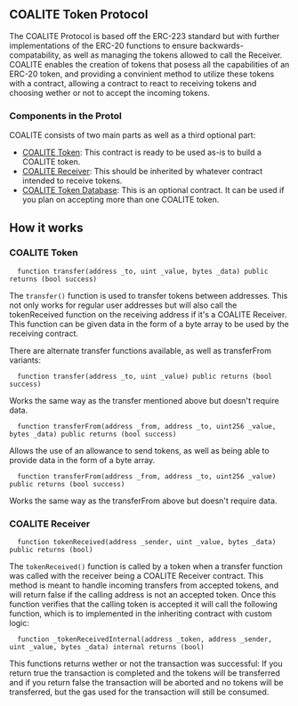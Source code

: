   ## COALITE Token Protocol

  The COALITE Protocol is based off the ERC-223 standard but with further implementations of the ERC-20 functions to ensure backwards-compatability, as well as managing the tokens allowed to call the Receiver. COALITE enables the creation of tokens that posess all the capabilities of an ERC-20 token, and providing a convinient method to utilize these tokens with a contract, allowing a contract to react to receiving tokens and choosing wether or not to accept the incoming tokens.
  
  ### Components in the Protol 
  
  COALITE consists of two main parts as well as a third optional part:
  
  - [COALITE Token](https://github.com/iontechnian/COALITE-Token-Protocol/blob/master/contracts/COALITE/COALITE1Token.sol): This contract is ready to be used as-is to build a COALITE token.
  - [COALITE Receiver](https://github.com/iontechnian/COALITE-Token-Protocol/blob/master/contracts/COALITE/COALITE1Receiver.sol): This should be inherited by whatever contract intended to receive tokens.
  - [COALITE Token Database](https://github.com/iontechnian/COALITE-Token-Protocol/blob/master/contracts/COALITE/COALITEDataBase.sol): This is an optional contract. It can be used if you plan on accepting more than one COALITE token.
  
  ## How it works
  
  ### COALITE Token
  ```solidity
    function transfer(address _to, uint _value, bytes _data) public returns (bool success)
  ```
  
  The `transfer()` function is used to transfer tokens between addresses. This not only works for regular user addresses but will also call the tokenReceived function on the receiving address if it's a COALITE Receiver. This function can be given data in the form of a byte array to be used by the receiving contract.
  
  There are alternate transfer functions available, as well as transferFrom variants:
  
  ```solidity
    function transfer(address _to, uint _value) public returns (bool success)
  ```
  Works the same way as the transfer mentioned above but doesn't require data.
  
  ```solidity
    function transferFrom(address _from, address _to, uint256 _value, bytes _data) public returns (bool success)
  ```
  Allows the use of an allowance to send tokens, as well as being able to provide data in the form of a byte array.
  
  ```solidity
    function transferFrom(address _from, address _to, uint256 _value) public returns (bool success)
  ```
  Works the same way as the transferFrom above but doesn't require data.
  
  ### COALITE Receiver
  ```solidity
    function tokenReceived(address _sender, uint _value, bytes _data) public returns (bool)
  ```
  
  The `tokenReceived()` function is called by a token when a transfer function was called with the receiver being a COALITE Receiver contract. This method is meant to handle incoming transfers from accepted tokens, and will return false if the calling address is not an accepted token. Once this function verifies that the calling token is accepted it will call the following function, which is to implemented in the inheriting contract with custom logic:
  
  ```solidity
    function _tokenReceivedInternal(address _token, address _sender, uint _value, bytes _data) internal returns (bool)
  ```
  This functions returns wether or not the transaction was successful: If you return true the transaction is completed and the tokens will be transferred and if you return false the transaction will be aborted and no tokens will be transferred, but the gas used for the transaction will still be consumed.
  
